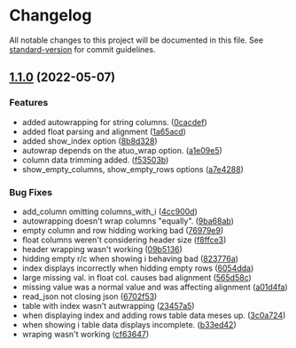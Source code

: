 # Changelog

All notable changes to this project will be documented in this file. See [standard-version](https://github.com/conventional-changelog/standard-version) for commit guidelines.

## [1.1.0](https://github.com/Kyostenas/prettyTables/compare/v1.0.0...v1.1.0) (2022-05-07)


### Features

* added autowrapping for string columns. ([0cacdef](https://github.com/Kyostenas/prettyTables/commit/0cacdef34c738d0d611440ab393f474f37858ae3))
* added float parsing and alignment ([1a65acd](https://github.com/Kyostenas/prettyTables/commit/1a65acd7a3fc7deb7331de4bed20a9d276d1a87d))
* added show_index option ([8b8d328](https://github.com/Kyostenas/prettyTables/commit/8b8d328af591a7d0edd288d80af029837f300f81))
* autowrap depends on the atuo_wrap option. ([a1e09e5](https://github.com/Kyostenas/prettyTables/commit/a1e09e50ec913343b5b48b679cf08128ba74a383))
* column data trimming added. ([f53503b](https://github.com/Kyostenas/prettyTables/commit/f53503bc0b1bf3bd342286ba5cb16354ab8ee4ab))
* show_empty_columns, show_empty_rows options ([a7e4288](https://github.com/Kyostenas/prettyTables/commit/a7e428845254d68368e9bce6a7fbb4a59fe4046f))


### Bug Fixes

* add_column omitting columns_with_i ([4cc900d](https://github.com/Kyostenas/prettyTables/commit/4cc900d25c494fbc2dcf4b58a7c7794c42d22b81))
* autowrapping doesn't wrap columns "equally". ([9ba68ab](https://github.com/Kyostenas/prettyTables/commit/9ba68aba7c8c7494c33682368921802bc5167436))
* empty column and row hidding working bad ([76979e9](https://github.com/Kyostenas/prettyTables/commit/76979e9b803491e6335cdcca8f7417f99abf8542))
* float columns weren't considering header size ([f8ffce3](https://github.com/Kyostenas/prettyTables/commit/f8ffce38a2b97d409ca7ba37677280d8ff329c68))
* header wrapping wasn't working ([09b5136](https://github.com/Kyostenas/prettyTables/commit/09b513653f89dc61331301c2be5b1506366d0fdc))
* hidding empty r/c when showing i behaving bad ([823776a](https://github.com/Kyostenas/prettyTables/commit/823776ae5b1ca9b9210a8cd8337847a79fd5625f))
* index displays incorrectly when hidding empty rows ([6054dda](https://github.com/Kyostenas/prettyTables/commit/6054ddae743df58907802c1467f8993d937c7df7))
* large missing val. in float col. causes bad alignment ([565d58c](https://github.com/Kyostenas/prettyTables/commit/565d58c9db550d63d634c1f49c972a7c8beb7b8f))
* missing value was a normal value and was affecting alignment ([a01d4fa](https://github.com/Kyostenas/prettyTables/commit/a01d4fa1b7dcc03f3ba78f31b9984ba7a7f4d334))
* read_json not closing json ([6702f53](https://github.com/Kyostenas/prettyTables/commit/6702f5330f11d1f2a70b811e68f9a26447a065f6))
* table with index wasn't autwrapping ([23457a5](https://github.com/Kyostenas/prettyTables/commit/23457a542733a40931f875db76f2a62939ffa93e))
* when displaying index and adding rows table data meses up. ([3c0a724](https://github.com/Kyostenas/prettyTables/commit/3c0a7245dd09597ac46028bf31a03d37014c0ccc))
* when showing i table data displays incomplete. ([b33ed42](https://github.com/Kyostenas/prettyTables/commit/b33ed42d064b1875e70357dedc1b2005ba396379))
* wraping wasn't working ([cf63647](https://github.com/Kyostenas/prettyTables/commit/cf63647a741dec0867cb702d75d16c3b0301d3e1))
